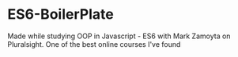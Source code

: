# ES6-BoilerPlate
Made while studying OOP in Javascript - ES6 with Mark Zamoyta on Pluralsight. One of the best online courses I've found

